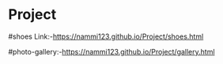 # Project
#shoes Link:-https://nammi123.github.io/Project/shoes.html

#photo-gallery:-https://nammi123.github.io/Project/gallery.html

